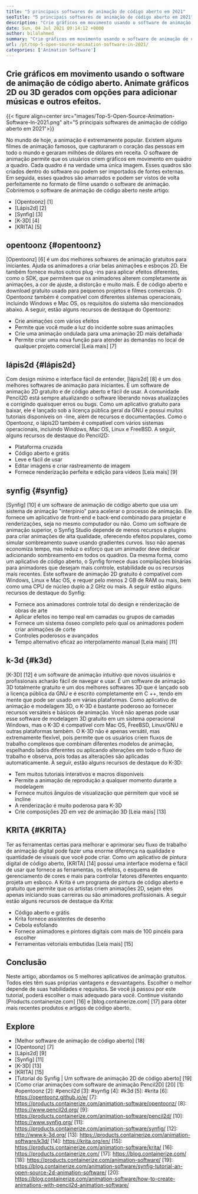 ```yaml
---
title: "5 principais softwares de animação de código aberto em 2021" 
seoTitle: "5 principais softwares de animação de código aberto em 2021" 
description: "Crie gráficos em movimento usando o software de animação de código aberto. Animate gráficos 2D ou 3D gerados com opções para adicionar músicas e outros efeitos." 
date: Sun, 04 Jul 2021 09:14:12 +0000
author: bilalahmed
summary: "Crie gráficos em movimento usando o software de animação de código aberto. Animate gráficos 2D ou 3D gerados com opções para adicionar músicas e outros efeitos." 
url: /pt/top-5-open-source-animation-software-in-2021/
categories: ['Animation Software']
---
```


## Crie gráficos em movimento usando o software de animação de código aberto. Animate gráficos 2D ou 3D gerados com opções para adicionar músicas e outros efeitos.

{{< figure align=center src="images/Top-5-Open-Source-Animation-Software-In-2021.png" alt="5 principais softwares de animação de código aberto em 2021">}}

No mundo de hoje, a animação é extremamente popular. Existem alguns filmes de animação famosos, que capturaram o coração das pessoas em todo o mundo e geraram milhões de dólares em receita. O software de animação permite que os usuários criem gráficos em movimento em quadro a quadro. Cada quadro é na verdade uma única imagem. Esses quadros são criados dentro do software ou podem ser importados de fontes externas. Em seguida, esses quadros são amarrados e podem ser vistos de volta perfeitamente no formato de filme usando o software de animação. Cobriremos o software de animação de código aberto neste artigo:
  * [Opentoonz] [1]
  * [Lápis2d] [2]
  * [Synfig] [3]
  * [K-3D] [4]
  * [KRITA] [5]

## opentoonz {#opentoonz}
[Opentoonz] [6] é um dos melhores softwares de animação gratuitos para iniciantes. Ajuda os animadores a criar belas animações e esboços 2D. Ele também fornece muitos outros plug -ins para aplicar efeitos diferentes, como o SDK, que permitem que os animadores alterem completamente as animações, a cor de ajuste, a distorção e muito mais. É de código aberto e download gratuito usado para pequenos projetos e filmes comerciais. O Opentoonz também é compatível com diferentes sistemas operacionais, incluindo Windows e Mac OS, os requisitos do sistema são mencionados abaixo. A seguir, estão alguns recursos de destaque do Opentoonz:
  * Crie animações com vários efeitos
  * Permite que você mude a luz do incidente sobre suas animações
  * Crie uma animação ondulada para uma animação 2D mais detalhada
  * Permite criar uma nova função para atender às demandas no local de qualquer projeto comercial
[Leia mais] [7]

## lápis2d {#lápis2d}
Com design mínimo e interface fácil de entender, [lápis2d] [8] é um dos melhores softwares de animação para iniciantes. É um software de animação 2D gratuito e de código aberto e fácil de usar. A comunidade Pencil2D está sempre atualizando o software liberando novas atualizações e corrigindo quaisquer erros ou bugs. Como um aplicativo gratuito para baixar, ele é lançado sob a licença pública geral da GNU e possui muitos tutoriais disponíveis on -line, além de recursos e documentações. Como o Opentoonz, o lápis2D também é compatível com vários sistemas operacionais, incluindo Windows, Mac OS, Linux e FreeBSD. A seguir, alguns recursos de destaque do Pencil2D:
  * Plataforma cruzada
  * Código aberto e grátis
  * Leve e fácil de usar
  * Editar imagens e criar rastreamento de imagem
  * Fornece renderização perfeita e edição para vídeos
[Leia mais] [9]

## synfig {#synfig}
[Synfig] [10] é um software de animação de código aberto que usa um sistema de animação "interpinio" para acelerar o processo de animação. Ele fornece um aplicativo de front-end e back-end combinado para projetar e renderizações, seja no mesmo computador ou não. Como um software de animação superior, o Synfig Studio depende de menos recursos e plugins para criar animações de alta qualidade, oferecendo efeitos populares, como simular sombreamento suave usando gradientes curvos. Isso não apenas economiza tempo, mas reduz o esforço que um animador deve dedicar adicionando sombreamento em todos os quadros. Da mesma forma, como um aplicativo de código aberto, o Synfig fornece duas compilações binárias para animadores que desejam mais controle, estabilidade ou os recursos mais recentes. Este software de animação 2D gratuito é compatível com Windows, Linux e Mac OS, e requer pelo menos 2 GB de RAM ou mais, bem como uma CPU de núcleo duplo a 2 GHz ou mais. A seguir estão alguns recursos de destaque do Synfig:
  * Fornece aos animadores controle total do design e renderização de obras de arte
  * Aplicar efeitos no tempo real em camadas ou grupos de camadas
  * Fornece um sistema ósseo completo pelo qual os animadores podem criar animações de corte
  * Controles poderosos e avançados
  * Tempo alternativo eficaz ao interpolamento manual
[Leia mais] [11]

## k-3d {#k3d}
[K-3D] [12] é um software de animação intuitivo que novos usuários e profissionais acharão fácil de navegar e usar. É um software de animação 3D totalmente gratuito e um dos melhores softwares 3D que é lançado sob a licença pública da GNU e é escrito completamente em C ++, tendo em mente que pode ser usado em várias plataformas. Como aplicativo de animação e modelagem 3D, o K-3D é bastante poderoso ao fornecer recursos versáteis e básicos de animação. Você não apenas pode usar esse software de modelagem 3D gratuito em um sistema operacional Windows, mas o K-3D é compatível com Mac OS, FreeBSD, Linux/GNU e outras plataformas também. O K-3D não é apenas versátil, mas extremamente flexível, pois permite que os usuários criem fluxos de trabalho complexos que combinam diferentes modelos de animação, espelhando lados diferentes ou aplicando alterações em todo o fluxo de trabalho e observa, pois todas as alterações são aplicadas automaticamente. A seguir, estão alguns recursos de destaque do K-3D:
  * Tem muitos tutoriais interativos e macros disponíveis
  * Permite a animação de reprodução a qualquer momento durante a modelagem
  * Fornece muitos ângulos de visualização que permitem que você se incline
  * A renderização é muito poderosa para K-3D
  * Crie composições 2D em vez de animação 3D
[Leia mais] [13]

## KRITA {#KRITA}
Ter as ferramentas certas para melhorar e aprimorar seu fluxo de trabalho de animação digital pode fazer uma enorme diferença na qualidade e quantidade de visuais que você pode criar. Como um aplicativo de pintura digital de código aberto, [KRITA] [14] possui uma interface moderna e fácil de usar que fornece as ferramentas, os efeitos, o esquema de gerenciamento de cores e mais para controlar fatores diferentes enquanto projeta um esboço. A Krita é um programa de pintura de código aberto e gratuito que permite que os artistas criem animações 2D, sejam eles apenas iniciando suas carreiras ou são animadores profissionais. A seguir estão alguns recursos de destaque da Krita:
  * Código aberto e grátis
  * Krita fornece assistentes de desenho
  * Cebola esfolando
  * Fornece animadores e pintores digitais com mais de 100 pincéis para escolher
  * Ferramentas vetoriais embutidas
[Leia mais] [15]

## Conclusão
Neste artigo, abordamos os 5 melhores aplicativos de animação gratuitos. Todos eles têm suas próprias vantagens e desvantagens. Escolher o melhor depende de suas habilidades e requisitos. Se você já passou por este tutorial, poderá escolher o mais adequado para você. Continue visitando [Products.containerize.com] [16] e [blog.containerize.com] [17] para obter mais recentes produtos e artigos de código aberto.

## Explore
  * [Melhor software de animação de código aberto] [18]
  * [Opentoonz] [7]
  * [Lápis2d] [9]
  * [Synfig] [11]
  * [K-3D] [13]
  * [KRITA] [15]
  * [Tutorial do Synfig | Um software de animação 2D de código aberto] [19]
  * [Como criar animações com software de animação Pencil2D] [20]
[1]: #opentoonz
[2]: #pencil2d
[3]: #synfig
[4]: #k3d
[5]: #krita
[6]: https://opentoonz.github.io/e/
[7]: https://products.containerize.com/animation-software/opentoonz/
[8]: https://www.pencil2d.org/
[9]: https://products.containerize.com/animation-software/pencil2d/
[10]: https://www.synfig.org/
[11]: https://products.containerize.com/animation-software/synfig/
[12]: http://www.k-3d.org/
[13]: https://products.containerize.com/animation-software/k3d/
[14]: https://krita.org/en/
[15]: https://products.containerize.com/animation-software/krita/
[16]: https://products.containerize.com/
[17]: https://blog.containerize.com/
[18]: https://products.containerize.com/animation-software/
[19]: https://blog.containerize.com/animation-software/synfig-tutorial-an-open-source-2d-animation-software/
[20]: https://blog.containerize.com/animation-software/how-to-create-animations-with-pencil2d-animation-software/
